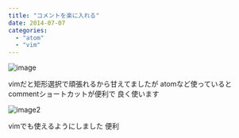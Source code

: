 ```yaml
---
title: "コメントを楽に入れる"
date: 2014-07-07
categories:
  - "atom"
  - "vim"
---
```


![image](http://i.gyazo.com/4018e5f5ca75f1d8e374584233ad577a.gif)

vimだと矩形選択で頑張れるから甘えてましたが
atomなど使っているとcommentショートカットが便利で
良く使います

![image2](http://i.gyazo.com/d7058adad30b488c066ff44fac5c376b.gif)

vimでも使えるようにしました
便利
